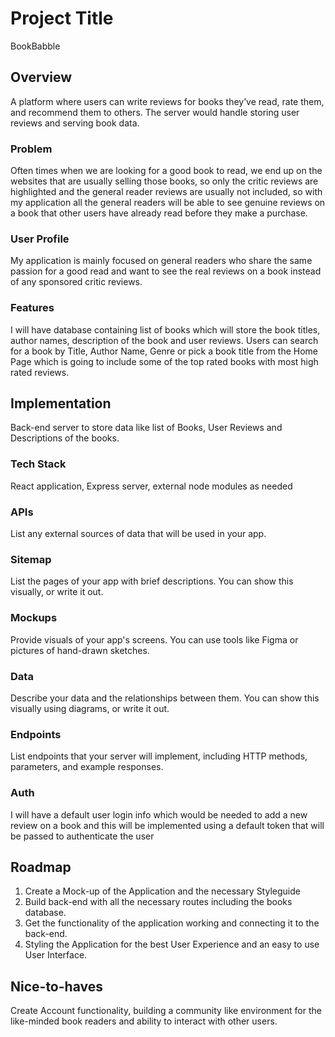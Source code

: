 # Project Title

BookBabble

## Overview

A platform where users can write reviews for books they’ve read, rate them, and recommend them to others. The server would handle storing user reviews and serving book data.

### Problem

Often times when we are looking for a good book to read, we end up on the websites that are usually selling those books, so only the critic reviews are highlighted and the general reader reviews are usually not included, so with my application all the general readers will be able to see genuine reviews on a book that other users have already read before they make a purchase.

### User Profile

My application is mainly focused on general readers who share the same passion for a good read and want to see the real reviews on a book instead of any sponsored critic reviews.

### Features

I will have database containing list of books which will store the book titles, author names, description of the book and user reviews. Users can search for a book by Title, Author Name, Genre or pick a book title from the Home Page which is going to include some of the top rated books with most high rated reviews.

## Implementation

Back-end server to store data like list of Books, User Reviews and Descriptions of the books.

### Tech Stack

React application, Express server, external node modules as needed

### APIs

List any external sources of data that will be used in your app.

### Sitemap

List the pages of your app with brief descriptions. You can show this visually, or write it out.

### Mockups

Provide visuals of your app's screens. You can use tools like Figma or pictures of hand-drawn sketches.

### Data

Describe your data and the relationships between them. You can show this visually using diagrams, or write it out.

### Endpoints

List endpoints that your server will implement, including HTTP methods, parameters, and example responses.

### Auth

I will have a default user login info which would be needed to add a new review on a book and this will be implemented using a default token that will be passed to authenticate the user

## Roadmap

1. Create a Mock-up of the Application and the necessary Styleguide
2. Build back-end with all the necessary routes including the books database.
3. Get the functionality of the application working and connecting it to the back-end.
4. Styling the Application for the best User Experience and an easy to use User Interface.

## Nice-to-haves

Create Account functionality, building a community like environment for the like-minded book readers and ability to interact with other users.

